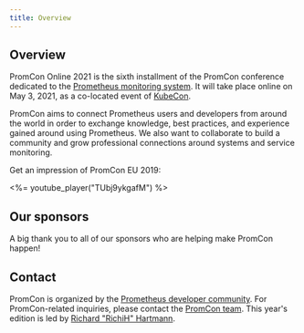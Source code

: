 ```yaml
---
title: Overview
---
```


## Overview

PromCon Online 2021 is the sixth installment of the PromCon conference dedicated to the [Prometheus monitoring system](https://prometheus.io/). It will take place online on May 3, 2021, as a co-located event of [KubeCon](https://events.linuxfoundation.org/kubecon-cloudnativecon-europe/).

PromCon aims to connect Prometheus users and developers from around the world in order to exchange knowledge, best practices, and experience gained around using Prometheus. We also want to collaborate to build a community and grow professional connections around systems and service monitoring.

Get an impression of PromCon EU 2019:

<%= youtube_player("TUbj9ykgafM") %>

## Our sponsors

A big thank you to all of our sponsors who are helping make PromCon happen!

## Contact

PromCon is organized by the [Prometheus developer community](https://prometheus.io/community/). For PromCon-related inquiries, please contact the [PromCon team](mailto:promcon-organizers@googlegroups.com). This year's edition is led by [Richard "RichiH" Hartmann](https://twitter.com/TwitchiH).
